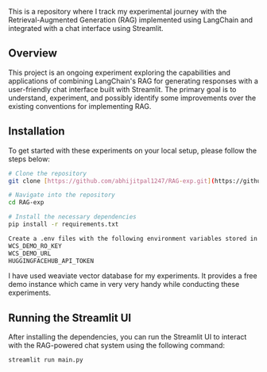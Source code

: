 This is a repository where I track my experimental journey with the Retrieval-Augmented Generation (RAG) implemented using LangChain and integrated with a chat interface using Streamlit. 

## Overview

This project is an ongoing experiment exploring the capabilities and applications of combining LangChain's RAG for generating responses with a user-friendly chat interface built with Streamlit. 
The primary goal is to understand, experiment, and possibly identify some improvements over the existing conventions for implementing RAG. 

## Installation

To get started with these experiments on your local setup, please follow the steps below:

```bash
# Clone the repository
git clone [https://github.com/abhijitpal1247/RAG-exp.git](https://github.com/abhijitpal1247/RAG-exp.git)

# Navigate into the repository
cd RAG-exp

# Install the necessary dependencies
pip install -r requirements.txt

Create a .env files with the following environment variables stored in it
WCS_DEMO_RO_KEY
WCS_DEMO_URL
HUGGINGFACEHUB_API_TOKEN
```

I have used weaviate vector database for my experiments. It provides a free demo instance which came in very very handy while conducting these experiments.


## Running the Streamlit UI

After installing the dependencies, you can run the Streamlit UI to interact with the RAG-powered chat system using the following command:

```bash
streamlit run main.py
```
